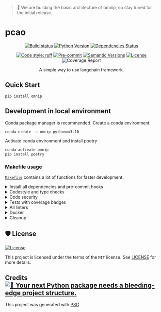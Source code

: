 > 🛑 We are building the basic architecture of omnip, so stay tuned for the initial release.

# pcao

<div align="center">

[![Build status](https://github.com/Undertone0809/aslf/workflows/build/badge.svg?branch=main&event=push)](https://github.com/Undertone0809/aslf/actions?query=workflow%3Abuild)
[![Python Version](https://img.shields.io/pypi/pyversions/aslf.svg)](https://pypi.org/project/aslf/)
[![Dependencies Status](https://img.shields.io/badge/dependencies-up%20to%20date-brightgreen.svg)](https://github.com/Undertone0809/aslf/pulls?utf8=%E2%9C%93&q=is%3Apr%20author%3Aapp%2Fdependabot)

[![Code style: ruff](https://img.shields.io/badge/code%20style-ruff-000000.svg)](https://github.com/astral-sh/ruff)
[![Pre-commit](https://img.shields.io/badge/pre--commit-enabled-brightgreen?logo=pre-commit&logoColor=white)](https://github.com/Undertone0809/aslf/blob/main/.pre-commit-config.yaml)
[![Semantic Versions](https://img.shields.io/badge/%20%20%F0%9F%93%A6%F0%9F%9A%80-semantic--versions-e10079.svg)](https://github.com/Undertone0809/aslf/releases)
[![License](https://img.shields.io/github/license/Undertone0809/aslf)](https://github.com/Undertone0809/aslf/blob/main/LICENSE)
![Coverage Report](assets/images/coverage.svg)

A simple way to use langchain framework.

</div>


## Quick Start

```shell
pip install omnip
```



## Development in local environment

Conda package manager is recommended. Create a conda environment.

```bash
conda create -n omnip python==3.10
```

Activate conda environment and install poetry

```bash
conda activate omnip
pip install poetry
```



### Makefile usage

[`Makefile`](https://github.com/Undertone0809/aslf/blob/main/Makefile) contains a lot of functions for faster development.


<details>
<summary>Install all dependencies and pre-commit hooks</summary>
<p>

Install requirements:

```bash
make install
```

Pre-commit hooks coulb be installed after `git init` via

```bash
make pre-commit-install
```

</p>
</details>

<details>
<summary>Codestyle and type checks</summary>
<p>

Automatic formatting uses `ruff`.

```bash
make polish-codestyle

# or use synonym
make formatting
```

Codestyle checks only, without rewriting files:

```bash
make check-codestyle
```

> Note: `check-codestyle` uses `ruff` and `darglint` library

</p>
</details>

<details>
<summary>Code security</summary>
<p>

> If this command is not selected during installation, it cannnot be used.

```bash
make check-safety
```

This command launches `Poetry` integrity checks as well as identifies security issues with `Safety` and `Bandit`.

```bash
make check-safety
```

</p>
</details>

<details>
<summary>Tests with coverage badges</summary>
<p>

Run `pytest`

```bash
make test
```

</p>
</details>

<details>
<summary>All linters</summary>
<p>

Of course there is a command to run all linters in one:

```bash
make lint
```

the same as:

```bash
make check-codestyle && make test && make check-safety
```

</p>
</details>

<details>
<summary>Docker</summary>
<p>

```bash
make docker-build
```

which is equivalent to:

```bash
make docker-build VERSION=latest
```

Remove docker image with

```bash
make docker-remove
```

More information [about docker](https://github.com/Undertone0809/python-package-template/tree/main/%7B%7B%20cookiecutter.project_name%20%7D%7D/docker).

</p>
</details>

<details>
<summary>Cleanup</summary>
<p>
Delete pycache files

```bash
make pycache-remove
```

Remove package build

```bash
make build-remove
```

Delete .DS_STORE files

```bash
make dsstore-remove
```

Remove .mypycache

```bash
make mypycache-remove
```

Or to remove all above run:

```bash
make cleanup
```

</p>
</details>

## 🛡 License

[![License](https://img.shields.io/github/license/Undertone0809/aslf)](https://github.com/Undertone0809/aslf/blob/main/LICENSE)

This project is licensed under the terms of the `MIT` license. See [LICENSE](https://github.com/Undertone0809/aslf/blob/main/LICENSE) for more details.

## Credits [![🚀 Your next Python package needs a bleeding-edge project structure.](https://img.shields.io/badge/P3G-%F0%9F%9A%80-brightgreen)](https://github.com/Undertone0809/python-package-template)

This project was generated with [P3G](https://github.com/Undertone0809/P3G)
